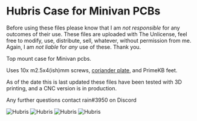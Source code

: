 # Hubris Case for Minivan PCBs
Before using these files please know that I am *not responsible* for any outcomes of their use. These files are uploaded with The Unlicense, feel free to modify, use, distribute, sell, whatever, without permission from me. Again, I am *not liable* for *any* use of these. Thank you.

Top mount case for Minivan pcbs.

Uses 10x m2.5x4(ish)mm screws, [coriander plate](https://trashman.wiki/en/files), and PrimeKB feet.

As of the date this is last updated these files have been tested with 3D printing, and a CNC version is in production.

Any further questions contact rain#3950 on Discord

![Hubris](https://i.imgur.com/wPy5Lha.jpeg)
![Hubris](https://i.imgur.com/NQmKQTO.jpeg)
![Hubris](https://i.imgur.com/ur9ffz3.jpeg)
![Hubris](https://i.imgur.com/SY9aCi8.png)
